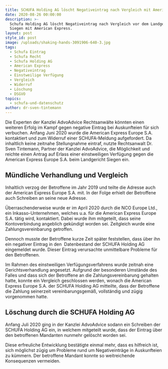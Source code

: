 ```yaml
---
title: SCHUFA Holding AG löscht Negativeintrag nach Vergleich mit American Express
date: 2020-08-26 00:00:00
description: >-
  Schufa Holding AG löscht Negativeintrag nach Vergleich vor dem Landgericht
  Siegen mit American Express.
layout: post
style_id: post
image: /uploads/shaking-hands-3091906-640-3.jpg
tags:
  - Schufa Eintrag
  - Schufa Recht
  - Schufa Holding AG
  - American Express
  - Negativeintrag
  - Einstweilige Verfügung
  - Vergleich
  - Widerruf
  - Löschung
  - DSGVO
topics:
  - schufa-und-datenschutz
author: dr-sven-tintemann
---
```


Die Experten der Kanzlei AdvoAdvice Rechtsanwälte könnten einen weiteren Erfolg im Kampf gegen negative Eintrag bei Auskunfteien für sich verbuchen. Anfang Juni 2020 wurde die American Express Europe S.A. kontaktiert und zum Widerruf einer SCHUFA-Meldung aufgefordert. Da inhaltlich keine zeitnahe Stellungnahme eintraf, nutzte Rechtsanwalt Dr. Sven Tintemann, Partner der Kanzlei AdvoAdvice, die Möglichkeit und reichte einen Antrag auf Erlass einer einstweiligen Verfügung gegen die American Express Europe S.A. beim Landgericht Siegen ein.

## Mündliche Verhandlung und Vergleich

Inhaltlich verzog der Betroffene im Jahr 2019 und teilte die Adresse auch der American Express Europe S.A. mit. In der Folge erhielt der Betroffene auch Schreiben an seine neue Adresse.

Überraschenderweise wurde er im April 2020 durch die NCO Europe Ltd., ein Inkasso-Unternehmen, welches u.a. für die American Express Europe S.A. tätig wird, kontaktiert. Dabei wurde ihm mitgeteilt, dass seine Kontoverbindung angeblich gekündigt worden sei. Zeitgleich wurde eine Zahlungsvereinbarung getroffen.

Dennoch musste der Betroffene kurze Zeit später feststellen, dass über ihn ein negativer Eintrag in den&nbsp; Datenbestand der SCHUFA Holding AG eingemeldet wurde. Dieser Eintrag verursachte unmittelbare Probleme für den Betroffenen.&nbsp;

Im Rahmen des einstweiligen Verfügungsverfahrens wurde zeitnah eine Gerichtsverhandlung angesetzt. Aufgrund der besonderen Umstände des Falles und dass sich der Betroffene an die Zahlungsvereinbarung gehalten hatte, konnte ein Vergleich geschlossen werden, wonach die American Express Europe S.A. der SCHUFA Holding AG mitteilte, dass der Betroffene die Zahlung seinerzeit vereinbarungsgemä&szlig;, vollständig und zügig vorgenommen hatte.

## Löschung durch die SCHUFA Holding AG

Anfang Juli 2020 ging in der Kanzlei AdvoAdvice sodann ein Schreiben der SCHUFA Holding AG ein, in welchem mitgeteilt wurde, dass der Eintrag über den betroffenen Mandanten nunmehr gelöscht worden sei.

Diese erfreuliche Entwicklung bestätigte einmal mehr, dass es hilfreich ist, sich möglichst zügig um Probleme rund um Negativeinträge in Auskunfteien zu kümmern. Der betroffene Mandant konnte so weitreichende Konsequenzen vermeiden.